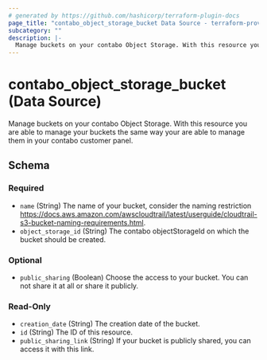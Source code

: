 ```yaml
---
# generated by https://github.com/hashicorp/terraform-plugin-docs
page_title: "contabo_object_storage_bucket Data Source - terraform-provider-contabo-sdkv2"
subcategory: ""
description: |-
  Manage buckets on your contabo Object Storage. With this resource you are able to manage your buckets the same way your are able to manage them in your contabo customer panel.
---
```


# contabo_object_storage_bucket (Data Source)

Manage buckets on your contabo Object Storage. With this resource you are able to manage your buckets the same way your are able to manage them in your contabo customer panel.



<!-- schema generated by tfplugindocs -->
## Schema

### Required

- `name` (String) The name of your bucket, consider the naming restriction https://docs.aws.amazon.com/awscloudtrail/latest/userguide/cloudtrail-s3-bucket-naming-requirements.html.
- `object_storage_id` (String) The contabo objectStorageId on which the bucket should be created.

### Optional

- `public_sharing` (Boolean) Choose the access to your bucket. You can not share it at all or share it publicly.

### Read-Only

- `creation_date` (String) The creation date of the bucket.
- `id` (String) The ID of this resource.
- `public_sharing_link` (String) If your bucket is publicly shared, you can access it with this link.
